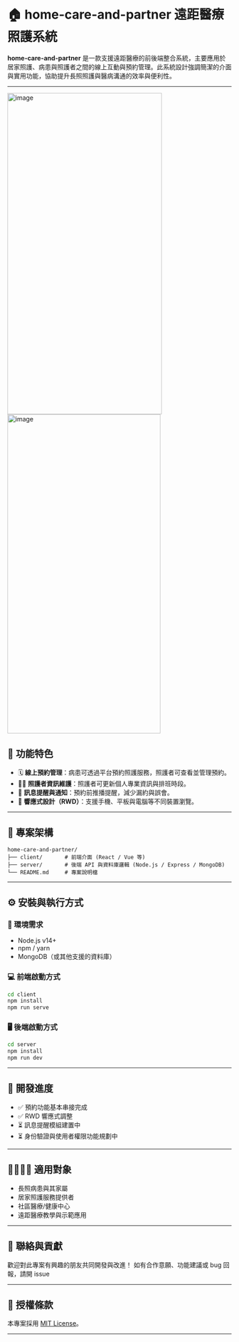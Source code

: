 
# 🏠 home-care-and-partner 遠距醫療照護系統

**home-care-and-partner** 是一款支援遠距醫療的前後端整合系統，主要應用於居家照護、病患與照護者之間的線上互動與預約管理。此系統設計強調簡潔的介面與實用功能，協助提升長照照護與醫病溝通的效率與便利性。

---
<img width="347" height="721" alt="image" src="https://github.com/user-attachments/assets/df6ad719-3fb6-40f8-84ef-6df04d0530e2" />
<img width="344" height="716" alt="image" src="https://github.com/user-attachments/assets/6291a397-2fb6-4d26-8832-d9abd73e2c28" />


## 🚀 功能特色

* 🗓️ **線上預約管理**：病患可透過平台預約照護服務，照護者可查看並管理預約。
* 👨‍⚕️ **照護者資訊維護**：照護者可更新個人專業資訊與排班時段。
* 💬 **訊息提醒與通知**：預約前推播提醒，減少漏約與誤會。
* 📱 **響應式設計（RWD）**：支援手機、平板與電腦等不同裝置瀏覽。

---

## 🧱 專案架構

```
home-care-and-partner/
├── client/       # 前端介面 (React / Vue 等)
├── server/       # 後端 API 與資料庫邏輯 (Node.js / Express / MongoDB)
└── README.md     # 專案說明檔
```

---

## ⚙️ 安裝與執行方式

### 📌 環境需求

* Node.js v14+
* npm / yarn
* MongoDB（或其他支援的資料庫）

### 💻 前端啟動方式

```bash
cd client
npm install
npm run serve
```

### 🖥️ 後端啟動方式

```bash
cd server
npm install
npm run dev
```

---

## 🔧 開發進度

* ✅ 預約功能基本串接完成
* ✅ RWD 響應式調整
* ⏳ 訊息提醒模組建置中
* ⏳ 身份驗證與使用者權限功能規劃中

---

## 👨‍👩‍👧‍👦 適用對象

* 長照病患與其家屬
* 居家照護服務提供者
* 社區醫療/健康中心
* 遠距醫療教學與示範應用

---

## 🙌 聯絡與貢獻

歡迎對此專案有興趣的朋友共同開發與改進！
如有合作意願、功能建議或 bug 回報，請開 issue 


---

## 📄 授權條款

本專案採用 [MIT License](https://opensource.org/licenses/MIT)。

---


